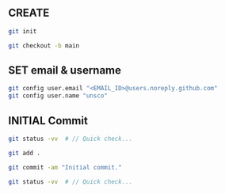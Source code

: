 ## CREATE

```sh
git init

git checkout -b main
```

## SET email & username

```sh
git config user.email "<EMAIL_ID>@users.noreply.github.com"
git config user.name "unsco"
```

## INITIAL Commit

```sh
git status -vv  # // Quick check...

git add .

git commit -am "Initial commit."

git status -vv  # // Quick check...
```

